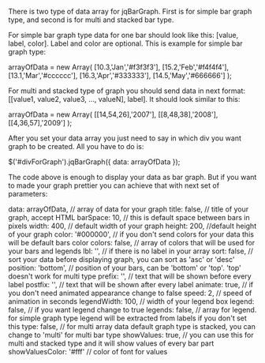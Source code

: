 There is two type of data array for jqBarGraph. First is for simple bar graph type, and second is for multi and stacked bar type.

For simple bar graph type data for one bar should look like this: [value, label, color]. Label and color are optional. This is example for simple bar graph type:

arrayOfData = new Array(
    [10.3,'Jan','#f3f3f3'],
    [15.2,'Feb','#f4f4f4'],
    [13.1,'Mar','#cccccc'],
    [16.3,'Apr','#333333'],
    [14.5,'May','#666666']
);

For multi and stacked type of graph you should send data in next format: [[value1, value2, value3, ..., valueN], label]. It should look similar to this:

arrayOfData = new Array(
    [[14,54,26],'2007'],
    [[8,48,38],'2008'],
    [[4,36,57],'2009']
);

After you set your data array you just need to say in which div you want graph to be created. All you have to do is:

$('#divForGraph').jqBarGraph({ data: arrayOfData });

The code above is enough to display your data as bar graph. But if you want to made your graph prettier you can achieve that with next set of parameters:

data: arrayOfData, // array of data for your graph
title: false, // title of your graph, accept HTML
barSpace: 10, // this is default space between bars in pixels
width: 400, // default width of your graph
height: 200, //default height of your graph
color: '#000000', // if you don't send colors for your data this will be default bars color
colors: false, // array of colors that will be used for your bars and legends
lbl: '', // if there is no label in your array
sort: false, // sort your data before displaying graph, you can sort as 'asc' or 'desc'
position: 'bottom', // position of your bars, can be 'bottom' or 'top'. 'top' doesn't work for multi type
prefix: '', // text that will be shown before every label
postfix: '', // text that will be shown after every label
animate: true, // if you don't need animated appearance change to false
speed: 2, // speed of animation in seconds
legendWidth: 100, // width of your legend box
legend: false, // if you want legend change to true
legends: false, // array for legend. for simple graph type legend will be extracted from labels if you don't set this
type: false, // for multi array data default graph type is stacked, you can change to 'multi' for multi bar type
showValues: true, // you can use this for multi and stacked type and it will show values of every bar part
showValuesColor: '#fff' // color of font for values
